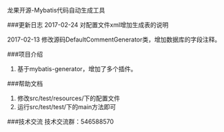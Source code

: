 龙果开源-Mybatis代码自动生成工具

###更新日志
2017-02-24 对配置文件xml增加生成表的说明

2017-02-13 修改源码DefaultCommentGenerator类，增加数据库的字段注释。

###项目介绍
1. 基于mybatis-generator，增加了多个插件。


###帮助文档
1. 修改src/test/resources/下的配置文件
2. 运行src/test/test/下的main方法即可

###技术交流
技术交流群：546588570

